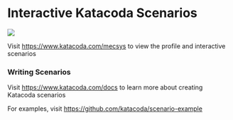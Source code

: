 # Interactive Katacoda Scenarios

[![](http://shields.katacoda.com/katacoda/mecsys/count.svg)](https://www.katacoda.com/mecsys "Get your profile on Katacoda.com")

Visit https://www.katacoda.com/mecsys to view the profile and interactive scenarios

### Writing Scenarios
Visit https://www.katacoda.com/docs to learn more about creating Katacoda scenarios

For examples, visit https://github.com/katacoda/scenario-example
